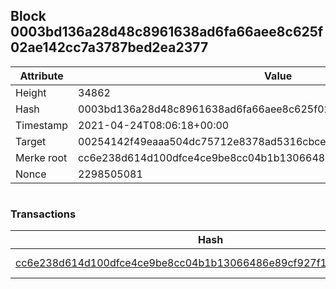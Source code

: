## Block 0003bd136a28d48c8961638ad6fa66aee8c625f02ae142cc7a3787bed2ea2377

Attribute | Value
--- | ---
Height | 34862
Hash | 0003bd136a28d48c8961638ad6fa66aee8c625f02ae142cc7a3787bed2ea2377
Timestamp | 2021-04-24T08:06:18+00:00
Target | 00254142f49eaaa504dc75712e8378ad5316cbcead634704b3734b6271167cc4
Merke root | cc6e238d614d100dfce4ce9be8cc04b1b13066486e89cf927f16455b3fc003ba
Nonce | 2298505081

```

```

### Transactions

Hash | Amount
--- | ---
[cc6e238d614d100dfce4ce9be8cc04b1b13066486e89cf927f16455b3fc003ba](cc6e238d614d100dfce4ce9be8cc04b1b13066486e89cf927f16455b3fc003ba.md) | 10.00000000 SKEPTI 
